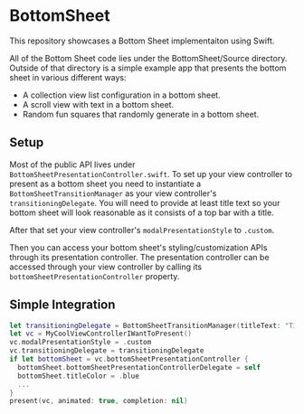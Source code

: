 # BottomSheet

This repository showcases a Bottom Sheet implementaiton using Swift.

All of the Bottom Sheet code lies under the BottomSheet/Source directory.
Outside of that directory is a simple example app that presents the bottom sheet in various different ways:
* A collection view list configuration in a bottom sheet.
* A scroll view with text in a bottom sheet.
* Random fun squares that randomly generate in a bottom sheet.

## Setup
Most of the public API lives under `BottomSheetPresentationController.swift`.
To set up your view controller to present as a bottom sheet you need to instantiate a `BottomSheetTransitionManager` as your view controller's `transitioningDelegate`.
You will need to provide at least title text so your bottom sheet will look reasonable as it consists of a top bar with a title.

After that set your view controller's `modalPresentationStyle` to `.custom`.

Then you can access your bottom sheet's styling/customization APIs through its presentation controller. The presentation controller can be accessed through your view controller by calling its `bottomSheetPresentationController` property.

## Simple Integration

```swift
let transitioningDelegate = BottomSheetTransitionManager(titleText: "Title text", subtitleText: "Subtitle text")
let vc = MyCoolViewControllerIWantToPresent()
vc.modalPresentationStyle = .custom
vc.transitioningDelegate = transitioningDelegate
if let bottomSheet = vc.bottomSheetPresentationController {
  bottomSheet.bottomSheetPresentationControllerDelegate = self
  bottomSheet.titleColor = .blue
  ...
}
present(vc, animated: true, completion: nil)
```
